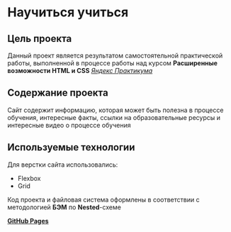 # Научиться учиться

## Цель проекта

Данный проект является результатом самостоятельной практической работы, выполненной в процессе работы над курсом **Расширенные возможности HTML и CSS** _[Яндекс Практикума](https://praktikum.yandex.ru/)_

## Содержание проекта

Сайт содержит информацию, которая может быть полезна в процессе обучения, интересные факты, ссылки на образовательные ресурсы и интересные видео о процессе обучения

## Используемые технологии

Для верстки сайта использовались:

- Flexbox
- Grid

Код проекта и файловая система оформлены в соответствии с методологией **БЭМ** по **Nested**-схеме

**[GitHub Pages](https://berezinkonstantin.github.io/how-to-learn/)**
